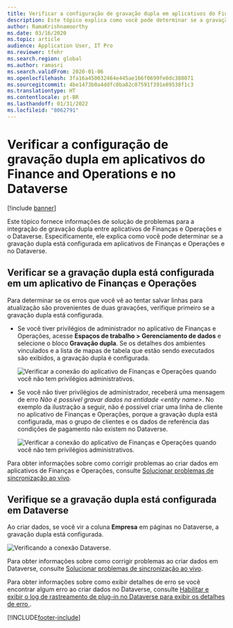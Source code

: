 ```yaml
---
title: Verificar a configuração de gravação dupla em aplicativos do Finance and Operations e no Dataverse
description: Este tópico explica como você pode determinar se a gravação dupla está configurada em aplicativos de Finanças e Operações e no Dataverse.
author: RamaKrishnamoorthy
ms.date: 03/16/2020
ms.topic: article
audience: Application User, IT Pro
ms.reviewer: tfehr
ms.search.region: global
ms.author: ramasri
ms.search.validFrom: 2020-01-06
ms.openlocfilehash: 3fa16a450032464e445ae166f0699fe0dc388071
ms.sourcegitcommit: 4be1473b0a4ddfc0ba82c07591f391e89538f1c3
ms.translationtype: HT
ms.contentlocale: pt-BR
ms.lasthandoff: 01/31/2022
ms.locfileid: "8062791"
---
```

# <a name="verify-dual-write-configuration-in-finance-and-operations-apps-and-dataverse"></a>Verificar a configuração de gravação dupla em aplicativos do Finance and Operations e no Dataverse

[!include [banner](../../includes/banner.md)]





Este tópico fornece informações de solução de problemas para a integração de gravação dupla entre aplicativos de Finanças e Operações e o Dataverse. Especificamente, ele explica como você pode determinar se a gravação dupla está configurada em aplicativos de Finanças e Operações e no Dataverse.

## <a name="verify-that-dual-write-is-configured-in-a-finance-and-operations-app"></a>Verificar se a gravação dupla está configurada em um aplicativo de Finanças e Operações

Para determinar se os erros que você vê ao tentar salvar linhas para atualização são provenientes de duas gravações, verifique primeiro se a gravação dupla está configurada.

+ Se você tiver privilégios de administrador no aplicativo de Finanças e Operações, acesse **Espaços de trabalho \> Gerenciamento de dados** e selecione o bloco **Gravação dupla**. Se os detalhes dos ambientes vinculados e a lista de mapas de tabela que estão sendo executados são exibidos, a gravação dupla é configurada.

    ![Verificar a conexão do aplicativo de Finanças e Operações quando você não tem privilégios administrativos.](media/verify_fin_ops_1.png)

+ Se você não tiver privilégios de administrador, receberá uma mensagem de erro *Não é possível gravar dados na entidade \<entity name\>*. No exemplo da ilustração a seguir, não é possível criar uma linha de cliente no aplicativo de Finanças e Operações, porque a gravação dupla está configurada, mas o grupo de clientes e os dados de referência das condições de pagamento não existem no Dataverse.

    ![Verificar a conexão do aplicativo de Finanças e Operações quando você não tem privilégios administrativos.](media/verify_fin_ops_2.png)

Para obter informações sobre como corrigir problemas ao criar dados em aplicativos de Finanças e Operações, consulte [Solucionar problemas de sincronização ao vivo](dual-write-troubleshooting-live-sync.md).

## <a name="verify-that-dual-write-is-configured-in-dataverse"></a>Verifique se a gravação dupla está configurada em Dataverse

Ao criar dados, se você vir a coluna **Empresa** em páginas no Dataverse, a gravação dupla está configurada.

![Verificando a conexão Dataverse.](media/verify_cds.png)

Para obter informações sobre como corrigir problemas ao criar dados em Dataverse, consulte [Solucionar problemas de sincronização ao vivo](dual-write-troubleshooting-live-sync.md).

Para obter informações sobre como exibir detalhes de erro se você encontrar algum erro ao criar dados no Dataverse, consulte [Habilitar e exibir o log de rastreamento de plug-in no Dataverse para exibir os detalhes de erro ](dual-write-troubleshooting.md#enable-view-trace).


[!INCLUDE[footer-include](../../../../includes/footer-banner.md)]